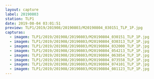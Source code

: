 ```yaml
---
layout: capture
label: 20190803
station: TLP1
date: 2019-08-04 03:01:51
preview: TLP1/2019/201908/20190803/M20190804_030151_TLP_1P.jpg
capturas:
  - imagem: TLP1/2019/201908/20190803/M20190804_030151_TLP_1P.jpg
  - imagem: TLP1/2019/201908/20190803/M20190804_030313_TLP_1P.jpg
  - imagem: TLP1/2019/201908/20190803/M20190804_032000_TLP_1P.jpg
  - imagem: TLP1/2019/201908/20190803/M20190804_054213_TLP_1P.jpg
  - imagem: TLP1/2019/201908/20190803/M20190804_063854_TLP_1P.jpg
  - imagem: TLP1/2019/201908/20190803/M20190804_073558_TLP_1P.jpg
  - imagem: TLP1/2019/201908/20190803/M20190804_074101_TLP_1P.jpg
  - imagem: TLP1/2019/201908/20190803/M20190804_081123_TLP_1P.jpg
---
```

